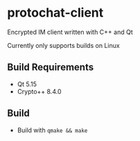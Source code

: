 # protochat-client
Encrypted IM client written with C++ and Qt

Currently only supports builds on Linux

## Build Requirements

* Qt 5.15
* Crypto++ 8.4.0

## Build

* Build with `qmake && make`
